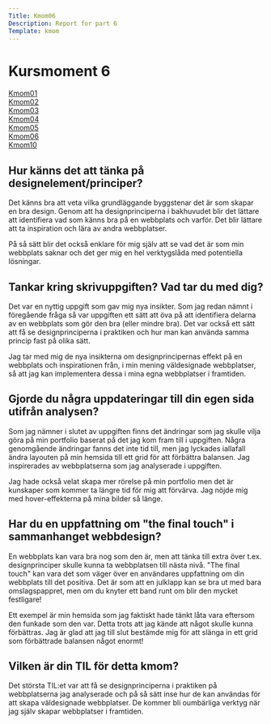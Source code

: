 ```yaml
---
Title: Kmom06
Description: Report for part 6
Template: kmom
---
```


Kursmoment 6
==================
<div class="sidebar">
    <p>
        <a href="%base_url%/report/kmom01">Kmom01</a></li><br>
        <a href="%base_url%/report/kmom02">Kmom02</a></li><br>
        <a href="%base_url%/report/kmom03">Kmom03</a></li><br>
        <a href="%base_url%/report/kmom04">Kmom04</a></li><br>
        <a href="%base_url%/report/kmom05">Kmom05</a></li><br>
        <a href="%base_url%/report/kmom06"><u>Kmom06</u></a></li><br>
        <a href="%base_url%/report/kmom10">Kmom10</a></li><br>
    </p>
</div>

<div class="content">
<h2>Hur känns det att tänka på designelement/principer?</h2>
    <p>Det känns bra att veta vilka grundläggande byggstenar det är som skapar en bra design. Genom att ha designprinciperna i bakhuvudet blir det lättare att identifiera vad som känns bra på en webbplats och varför. Det blir lättare att ta inspiration och lära av andra webbplatser.</p>
    <p>På så sätt blir det också enklare för mig själv att se vad det är som min webbplats saknar och det ger mig en hel verktygslåda med potentiella lösningar.</p> 

<h2>Tankar kring skrivuppgiften? Vad tar du med dig?</h2>
    <p>Det var en nyttig uppgift som gav mig nya insikter. Som jag redan nämnt i föregående fråga så var uppgiften ett sätt att öva på att identifiera delarna av en webbplats som gör den bra (eller mindre bra). Det var också ett sätt att få se designprinciperna i praktiken och hur man kan använda samma princip fast på olika sätt.</p>
    <p>Jag tar med mig de nya insikterna om designprincipernas effekt på en webbplats och inspirationen från, i min mening väldesignade webbplatser, så att jag kan implementera dessa i mina egna webbplatser i framtiden.</p>

<h2>Gjorde du några uppdateringar till din egen sida utifrån analysen?</h2>
    <p>Som jag nämner i slutet av uppgiften finns det ändringar som jag skulle vilja göra på min portfolio baserat på det jag kom fram till i uppgiften. Några genomgående ändringar fanns det inte tid till, men jag lyckades iallafall ändra layouten på min hemsida till ett grid för att förbättra balansen. Jag inspirerades av webbplatserna som jag analyserade i uppgiften.</p>
    <p>Jag hade också velat skapa mer rörelse på min portfolio men det är kunskaper som kommer ta längre tid för mig att förvärva. Jag nöjde mig med hover-effekterna på mina bilder så länge.</p>

<h2>Har du en uppfattning om "the final touch" i sammanhanget webbdesign?</h2>
    <p>En webbplats kan vara bra nog som den är, men att tänka till extra över t.ex. designprinciper skulle kunna ta webbplatsen till nästa nivå. "The final touch" kan vara det som väger över en användares uppfattning om din webbplats till det positiva. Det är som att en julklapp kan se bra ut med bara omslagspappret, men om du knyter ett band runt om blir den mycket festligare!</p>
    <p>Ett exempel är min hemsida som jag faktiskt hade tänkt låta vara eftersom den funkade som den var. Detta trots att jag kände att något skulle kunna förbättras. Jag är glad att jag till slut bestämde mig för att slänga in ett grid som förbättrade balansen något enormt!</p>

<h2>Vilken är din TIL för detta kmom?</h2>
    <p>Det största TIL:et var att få se designprinciperna i praktiken på webbplatserna jag analyserade och på så sätt inse hur de kan användas för att skapa väldesignade webbplatser. De kommer bli oumbärliga verktyg när jag själv skapar webbplatser i framtiden.</p>
</div>

<a class="arrow-up" href="?" aria-label="Go to top of page"><i class="fas fa-arrow-circle-up"></i></a>
